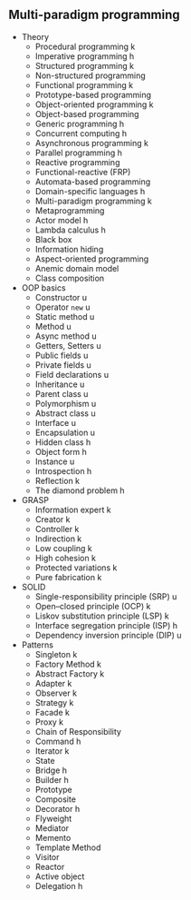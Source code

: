 ## Multi-paradigm programming

- Theory
  - Procedural programming k
  - Imperative programming h
  - Structured programming k
  - Non-structured programming
  - Functional programming k
  - Prototype-based programming
  - Object-oriented programming k
  - Object-based programming
  - Generic programming h
  - Concurrent computing h
  - Asynchronous programming k
  - Parallel programming h
  - Reactive programming
  - Functional-reactive (FRP)
  - Automata-based programming
  - Domain-specific languages h
  - Multi-paradigm programming k
  - Metaprogramming
  - Actor model h
  - Lambda calculus h
  - Black box
  - Information hiding
  - Aspect-oriented programming
  - Anemic domain model
  - Class composition
- OOP basics
  - Constructor u
  - Operator `new` u
  - Static method u
  - Method u
  - Async method u
  - Getters, Setters u
  - Public fields u
  - Private fields u
  - Field declarations u
  - Inheritance u
  - Parent class u
  - Polymorphism u
  - Abstract class u
  - Interface u
  - Encapsulation u
  - Hidden class h
  - Object form h
  - Instance u
  - Introspection h
  - Reflection k
  - The diamond problem h
- GRASP
  - Information expert k
  - Creator k
  - Controller k
  - Indirection k
  - Low coupling k
  - High cohesion k
  - Protected variations k
  - Pure fabrication k
- SOLID
  - Single-responsibility principle (SRP) u
  - Open–closed principle (OCP) k
  - Liskov substitution principle (LSP) k
  - Interface segregation principle (ISP) h
  - Dependency inversion principle (DIP) u
- Patterns
  - Singleton k
  - Factory Method k
  - Abstract Factory k
  - Adapter k
  - Observer k
  - Strategy k
  - Facade k
  - Proxy k
  - Chain of Responsibility
  - Command h
  - Iterator k
  - State
  - Bridge h
  - Builder h
  - Prototype
  - Composite
  - Decorator h
  - Flyweight
  - Mediator
  - Memento
  - Template Method
  - Visitor
  - Reactor
  - Active object
  - Delegation h
 
